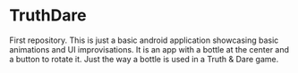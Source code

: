 # TruthDare
First repository.
This is just a basic android application showcasing basic animations and UI improvisations.
It is an app with a bottle at the center and a button to rotate it. Just the way a bottle is used in a Truth & Dare game.
